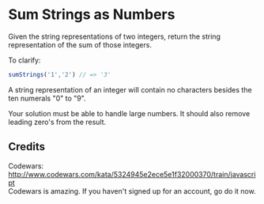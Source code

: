 # Sum Strings as Numbers

Given the string representations of two integers, return the string representation of the sum of those integers.

To clarify:
```javascript
sumStrings('1','2') // => '3'
```

A string representation of an integer will contain no characters besides the ten numerals "0" to "9".

Your solution must be able to handle large numbers. It should also remove leading zero's from the result.

## Credits
Codewars: http://www.codewars.com/kata/5324945e2ece5e1f32000370/train/javascript  
Codewars is amazing. If you haven't signed up for an account, go do it now.
